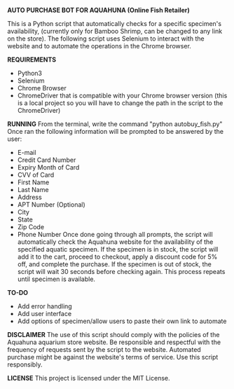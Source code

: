 **AUTO PURCHASE BOT FOR AQUAHUNA (Online Fish Retailer)**


This is a Python script that automatically checks for a specific specimen's availability, (currently only for Bamboo Shrimp, can be changed to any link on the store).
The following script uses Selenium to interact with the website and to automate the operations in the Chrome browser.

**REQUIREMENTS**
- Python3
- Selenium
- Chrome Browser
- ChromeDriver that is compatible with your Chrome browser version (this is a local project so you will have to change the path in the script to the ChromeDriver)

**RUNNING**
From the terminal, write the command "python autobuy_fish.py"
Once ran the following information will be prompted to be answered by the user:
- E-mail
- Credit Card Number
- Expiry Month of Card
- CVV of Card
- First Name
- Last Name
- Address
- APT Number (Optional)
- City
- State
- Zip Code
- Phone Number
Once done going through all prompts, the script will automatically check the Aquahuna website for the availability of the specified aquatic specimen.
If the specimen is in stock, the script will add it to the cart, proceed to checkout, apply a discount code for 5% off, and complete the purchase.
If the specimen is out of stock, the script will wait 30 seconds before checking again. This process repeats until specimen is available.

**TO-DO**
- Add error handling
- Add user interface
- Add options of specimen/allow users to paste their own link to automate

**DISCLAIMER**
The use of this script should comply with the policies of the Aquahuna aquarium store website.
Be responsible and respectful with the frequency of requests sent by the script to the website. 
Automated purchase might be against the website's terms of service. Use this script responsibly.

**LICENSE**
This project is licensed under the MIT License.
